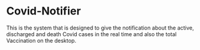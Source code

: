 # Covid-Notifier
This is the system that is designed to give the notification about the active, discharged and death Covid cases in the real time and also the total Vaccination  on the desktop.
